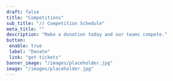 ```yaml
---
draft: false
title: "Competitions"
sub_title: "// Competition Schedule"
meta_title: ""
description: "Make a donation today and our teams compete."
button:
 enable: true
 label: "Donate"
 link: "get-tickets"
banner_image: "/images/placeholder.jpg"
image: "/images/placeholder.jpg"
---
```

